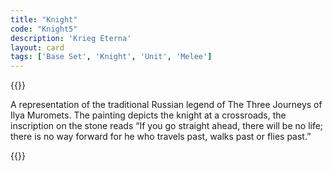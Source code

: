 ```yaml
---
title: "Knight"
code: "Knight5"
description: 'Krieg Eterna'
layout: card
tags: ['Base Set', 'Knight', 'Unit', 'Melee']
---
```

{{<card-detail-page code="Knight5" artwork="Knight at the Crossroads by Viktor Vasnetsov (1882)">}}
<p>
A representation of the traditional Russian legend of The Three Journeys of Ilya Muromets.  The painting depicts the knight at a crossroads, the inscription on the stone reads “If you go straight ahead, there will be no life; there is no way forward for he who travels past, walks past or flies past.”
</p>
{{</card-detail-page>}}